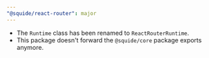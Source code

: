 ```yaml
---
"@squide/react-router": major
---
```


- The `Runtime` class has been renamed to `ReactRouterRuntime`.
- This package doesn't forward the `@squide/core` package exports anymore.

